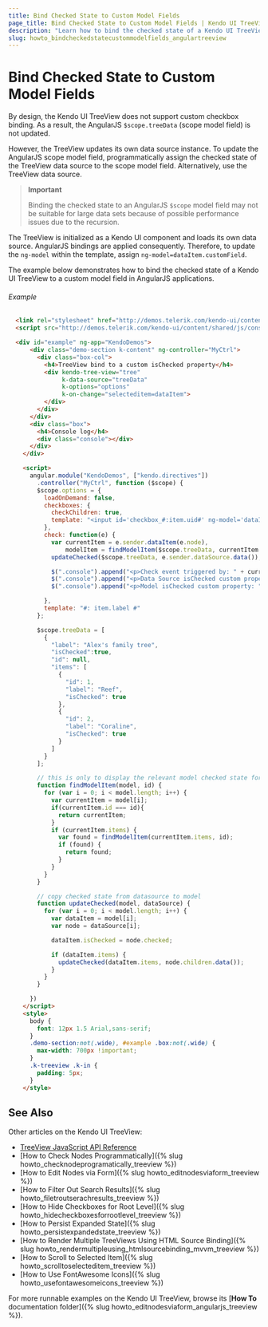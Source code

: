 ```yaml
---
title: Bind Checked State to Custom Model Fields
page_title: Bind Checked State to Custom Model Fields | Kendo UI TreeView
description: "Learn how to bind the checked state of a Kendo UI TreeView to a custom model field in AngularJS applications."
slug: howto_bindcheckedstatecustommodelfields_angulartreeview
---
```


# Bind Checked State to Custom Model Fields

By design, the Kendo UI TreeView does not support custom checkbox binding. As a result, the AngularJS `$scope.treeData` (scope model field) is not updated.

However, the TreeView updates its own data source instance. To update the AngularJS scope model field, programmatically assign the checked state of the TreeView data source to the scope model field. Alternatively, use the TreeView data source.

> **Important**
>
> Binding the checked state to an AngularJS `$scope` model field may not be suitable for large data sets because of possible performance issues due to the recursion.

The TreeView is initialized as a Kendo UI component and loads its own data source. AngularJS bindings are applied consequently. Therefore, to update the `ng-model` within the template, assign `ng-model=dataItem.customField`.

The example below demonstrates how to bind the checked state of a Kendo UI TreeView to a custom model field in AngularJS applications.

###### Example

```html
  <link rel="stylesheet" href="http://demos.telerik.com/kendo-ui/content/shared/styles/examples-offline.css">
  <script src="http://demos.telerik.com/kendo-ui/content/shared/js/console.js"></script>

  <div id="example" ng-app="KendoDemos">
      <div class="demo-section k-content" ng-controller="MyCtrl">
        <div class="box-col">
          <h4>TreeView bind to a custom isChecked property</h4>
          <div kendo-tree-view="tree"
               k-data-source="treeData"
               k-options="options"
               k-on-change="selecteditem=dataItem">
          </div>
        </div>
      </div>
      <div class="box">
        <h4>Console log</h4>
        <div class="console"></div>
      </div>
    </div>

    <script>
      angular.module("KendoDemos", ["kendo.directives"])
        .controller("MyCtrl", function ($scope) {
        $scope.options = {
          loadOnDemand: false,
          checkboxes: {
            checkChildren: true,
            template: "<input id='checkbox_#:item.uid#' ng-model='dataItem.isChecked' type='checkbox' class='k-checkbox'/><label for='checkbox_#:item.uid#' class='k-checkbox-label'></label>"
          },
          check: function(e) {
            var currentItem = e.sender.dataItem(e.node),
                modelItem = findModelItem($scope.treeData, currentItem.id);
            updateChecked($scope.treeData, e.sender.dataSource.data());

            $(".console").append("<p>Check event triggered by: " + currentItem.label + "</p>");
            $(".console").append("<p>Data Source isChecked custom property: " + currentItem.isChecked + "</p>");
            $(".console").append("<p>Model isChecked custom property: " + modelItem.isChecked + "</p>");

          },
          template: "#: item.label #"
        };

        $scope.treeData = [
          {
            "label": "Alex's family tree",
            "isChecked":true,
            "id": null,
            "items": [
              {
                "id": 1,
                "label": "Reef",
                "isChecked": true
              },
              {
                "id": 2,
                "label": "Coraline",
                "isChecked": true
              }
            ]
          }
        ];

        // this is only to display the relevant model checked state for the demo
        function findModelItem(model, id) {
          for (var i = 0; i < model.length; i++) {
            var currentItem = model[i];
            if(currentItem.id === id){
              return currentItem;
            }
            if (currentItem.items) {
              var found = findModelItem(currentItem.items, id);
              if (found) {
                return found;
              }
            }
          }
        }

        // copy checked state from datasource to model
        function updateChecked(model, dataSource) {
          for (var i = 0; i < model.length; i++) {
            var dataItem = model[i];
            var node = dataSource[i];

            dataItem.isChecked = node.checked;

            if (dataItem.items) {
              updateChecked(dataItem.items, node.children.data());
            }
          }
        }

      })
    </script>
    <style>
      body {
        font: 12px 1.5 Arial,sans-serif;
      }
      .demo-section:not(.wide), #example .box:not(.wide) {
        max-width: 700px !important;
      }
      .k-treeview .k-in {
        padding: 5px;
      }
    </style>
```

## See Also

Other articles on the Kendo UI TreeView:

* [TreeView JavaScript API Reference](/api/javascript/ui/treeview)
* [How to Check Nodes Programmatically]({% slug howto_checknodeprogramatically_treeview %})
* [How to Edit Nodes via Form]({% slug howto_editnodesviaform_treeview %})
* [How to Filter Out Search Results]({% slug howto_filetroutserachresults_treeview %})
* [How to Hide Checkboxes for Root Level]({% slug howto_hidecheckboxesforrootlevel_treeview %})
* [How to Persist Expanded State]({% slug howto_persistexpandedstate_treeview %})
* [How to Render Multiple TreeViews Using HTML Source Binding]({% slug howto_rendermultipleusing_htmlsourcebinding_mvvm_treeview %})
* [How to Scroll to Selected Item]({% slug howto_scrolltoselecteditem_treeview %})
* [How to Use FontAwesome Icons]({% slug howto_usefontawesomeicons_treeview %})

For more runnable examples on the Kendo UI TreeView, browse its [**How To** documentation folder]({% slug howto_editnodesviaform_angularjs_treeview %}).
